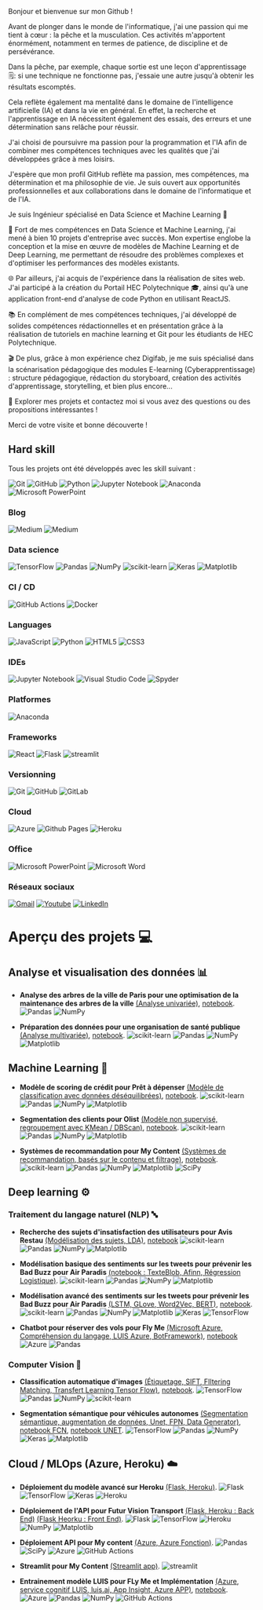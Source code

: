 Bonjour et bienvenue sur mon Github !

Avant de plonger dans le monde de l'informatique, j'ai une passion qui me tient à cœur : la pêche et la musculation. Ces activités m'apportent énormément, notamment en termes de patience, de discipline et de persévérance. 

Dans la pêche, par exemple, chaque sortie est une leçon d'apprentissage 🗒️: si une technique ne fonctionne pas, j'essaie une autre jusqu'à obtenir les résultats escomptés. 

Cela reflète également ma mentalité dans le domaine de l'intelligence artificielle (IA) et dans la vie en général. En effet, la recherche et l'apprentissage en IA nécessitent également des essais, des erreurs et une détermination sans relâche pour réussir.

J'ai choisi de poursuivre ma passion pour la programmation et l'IA afin de combiner mes compétences techniques avec les qualités que j'ai développées grâce à mes loisirs. 

J'espère que mon profil GitHub reflète ma passion, mes compétences, ma détermination et ma philosophie de vie. Je suis ouvert aux opportunités professionnelles et aux collaborations dans le domaine de l'informatique et de l'IA. 

Je suis Ingénieur spécialisé en Data Science et Machine Learning 🤖

🎯 Fort de mes compétences en Data Science et Machine Learning, j'ai mené à bien 10 projets d'entreprise avec succès. Mon expertise englobe la conception et la mise en œuvre de modèles de Machine Learning et de Deep Learning, me permettant de résoudre des problèmes complexes et d'optimiser les performances des modèles existants.

🌐 Par ailleurs, j'ai acquis de l'expérience dans la réalisation de sites web. J'ai participé à la création du Portail HEC Polytechnique 🎓, ainsi qu'à une application front-end d'analyse de code Python en utilisant ReactJS.

📚 En complément de mes compétences techniques, j'ai développé de solides compétences rédactionnelles et en présentation grâce à la réalisation de tutoriels en machine learning et Git pour les étudiants de HEC Polytechnique.

🎬 De plus, grâce à mon expérience chez Digifab, je me suis spécialisé dans la scénarisation pédagogique des modules E-learning (Cyberapprentissage) : structure pédagogique, rédaction du storyboard, création des activités d'apprentissage, storytelling, et bien plus encore... 

🌟 Explorer mes projets et contactez moi si vous avez des questions ou des propositions intéressantes !

Merci de votre visite et bonne découverte !  

## Hard skill

Tous  les  projets  ont été développés  avec  les  skill  suivant  :

![Git](https://img.shields.io/badge/git-%23F05033.svg?style=for-the-badge&logo=git&logoColor=white) ![GitHub](https://img.shields.io/badge/github-%23121011.svg?style=for-the-badge&logo=github&logoColor=white) ![Python](https://img.shields.io/badge/python-3670A0?style=for-the-badge&logo=python&logoColor=ffdd54) ![Jupyter Notebook](https://img.shields.io/badge/jupyter-%23FA0F00.svg?style=for-the-badge&logo=jupyter&logoColor=white) ![Anaconda](https://img.shields.io/badge/Anaconda-%2344A833.svg?style=for-the-badge&logo=anaconda&logoColor=white) ![Microsoft PowerPoint](https://img.shields.io/badge/Microsoft_PowerPoint-B7472A?style=for-the-badge&logo=microsoft-powerpoint&logoColor=white)

### Blog

![Medium](https://img.shields.io/badge/Medium-12100E?style=for-the-badge&logo=medium&logoColor=white) ![Medium](https://img.shields.io/badge/Digifab-79E?style=for-the-badge&logo=digifab&logoColor=white)

### Data science

![TensorFlow](https://img.shields.io/badge/TensorFlow-%23FF6F00.svg?style=for-the-badge&logo=TensorFlow&logoColor=white) ![Pandas](https://img.shields.io/badge/pandas-%23150458.svg?style=for-the-badge&logo=pandas&logoColor=white) ![NumPy](https://img.shields.io/badge/numpy-%23013243.svg?style=for-the-badge&logo=numpy&logoColor=white) ![scikit-learn](https://img.shields.io/badge/scikit--learn-%23F7931E.svg?style=for-the-badge&logo=scikit-learn&logoColor=white) ![Keras](https://img.shields.io/badge/Keras-%23D00000.svg?style=for-the-badge&logo=Keras&logoColor=white)
![Matplotlib](https://img.shields.io/badge/Matplotlib-%23ffffff.svg?style=for-the-badge&logo=Matplotlib&logoColor=black)

  
### CI / CD

![GitHub Actions](https://img.shields.io/badge/github%20actions-%232671E5.svg?style=for-the-badge&logo=githubactions&logoColor=white) ![Docker](https://img.shields.io/badge/docker-%230db7ed.svg?style=for-the-badge&logo=docker&logoColor=white)

### Languages

![JavaScript](https://img.shields.io/badge/javascript-%23323330.svg?style=for-the-badge&logo=javascript&logoColor=%23F7DF1E) ![Python](https://img.shields.io/badge/python-3670A0?style=for-the-badge&logo=python&logoColor=ffdd54) ![HTML5](https://img.shields.io/badge/html5-%23E34F26.svg?style=for-the-badge&logo=html5&logoColor=white) ![CSS3](https://img.shields.io/badge/css3-%231572B6.svg?style=for-the-badge&logo=css3&logoColor=white)

### IDEs

![Jupyter Notebook](https://img.shields.io/badge/jupyter-%23FA0F00.svg?style=for-the-badge&logo=jupyter&logoColor=white) ![Visual Studio Code](https://img.shields.io/badge/Visual%20Studio%20Code-0078d7.svg?style=for-the-badge&logo=visual-studio-code&logoColor=white) ![Spyder](https://img.shields.io/badge/Spyder-838485?style=for-the-badge&logo=spyder%20ide&logoColor=maroon)

### Platformes

![Anaconda](https://img.shields.io/badge/Anaconda-%2344A833.svg?style=for-the-badge&logo=anaconda&logoColor=white)


### Frameworks


![React](https://img.shields.io/badge/react-%2320232a.svg?style=for-the-badge&logo=react&logoColor=%2361DAFB) ![Flask](https://img.shields.io/badge/flask-%23000.svg?style=for-the-badge&logo=flask&logoColor=white) ![streamlit](https://img.shields.io/badge/streamlit-%23000.svg?style=for-the-badge&logo=streamlit&logoColor=white) 

### Versionning

![Git](https://img.shields.io/badge/git-%23F05033.svg?style=for-the-badge&logo=git&logoColor=white) ![GitHub](https://img.shields.io/badge/github-%23121011.svg?style=for-the-badge&logo=github&logoColor=white) ![GitLab](https://img.shields.io/badge/gitlab-%23181717.svg?style=for-the-badge&logo=gitlab&logoColor=white)

### Cloud

 
![Azure](https://img.shields.io/badge/azure-%230072C6.svg?style=for-the-badge&logo=microsoftazure&logoColor=white) ![Github Pages](https://img.shields.io/badge/github%20pages-121013?style=for-the-badge&logo=github&logoColor=white) ![Heroku](https://img.shields.io/badge/heroku-%23430098.svg?style=for-the-badge&logo=heroku&logoColor=white)

### Office

![Microsoft PowerPoint](https://img.shields.io/badge/Microsoft_PowerPoint-B7472A?style=for-the-badge&logo=microsoft-powerpoint&logoColor=white) ![Microsoft Word](https://img.shields.io/badge/Microsoft_Word-2B579A?style=for-the-badge&logo=microsoft-word&logoColor=white)

### Réseaux sociaux
[![Gmail](https://img.shields.io/badge/Gmail-D14836?style=for-the-badge&logo=gmail&logoColor=white)]([https://mail.google.com/mail/?view=cm&fs=1&to=derraz.mohamedreda@gmail.com&su=SUBJECT&body=BODY&bcc=derraz.mohamedreda@gmail.com]]) [![Youtube](https://img.shields.io/badge/YouTube-FF0000?style=for-the-badge&logo=youtube&logoColor=white)](https://www.youtube.com/) [ ![LinkedIn](https://img.shields.io/badge/linkedin-%230077B5.svg?style=for-the-badge&logo=linkedin&logoColor=white)
](https://www.linkedin.com/in/mohamed-r%C3%A9da-derraz-1164a7227/) 

# Aperçu des projets 💻

## Analyse et visualisation des données 📊

- **Analyse des arbres de la ville de Paris pour une optimisation de la maintenance des arbres de la ville** [(Analyse univariée)](https://github.com/reda76/vegetalisation-paris), [notebook](https://nbviewer.org/github/reda76/vegetalisation-paris/blob/main/V%C3%A9g%C3%A9talisation%20Paris.ipynb).
![Pandas](https://img.shields.io/badge/pandas-%23150458.svg?style=for-the-badge&logo=pandas&logoColor=white) ![NumPy](https://img.shields.io/badge/numpy-%23013243.svg?style=for-the-badge&logo=numpy&logoColor=white)

 
- **Préparation des données pour une organisation de santé publique** [(Analyse multivariée)](https://github.com/reda76/sante-publique-france), [notebook](https://nbviewer.org/github/reda76/sante-publique-france/blob/main/Sant%C3%A9%20Publique%20France.ipynb#Pr%C3%A9parer-des-donn%C3%A9es-pour-un-organisme-de-sant%C3%A9-publique).
![scikit-learn](https://img.shields.io/badge/scikit--learn-%23F7931E.svg?style=for-the-badge&logo=scikit-learn&logoColor=white) ![Pandas](https://img.shields.io/badge/pandas-%23150458.svg?style=for-the-badge&logo=pandas&logoColor=white) ![NumPy](https://img.shields.io/badge/numpy-%23013243.svg?style=for-the-badge&logo=numpy&logoColor=white) ![Matplotlib](https://img.shields.io/badge/Matplotlib-%23ffffff.svg?style=for-the-badge&logo=Matplotlib&logoColor=black)

## Machine Learning 🦾

- **Modèle de scoring de crédit pour Prêt à dépenser** [(Modèle de classification avec données déséquilibrées)](https://github.com/reda76/model-scoring), [notebook](https://nbviewer.org/github/reda76/model-scoring/blob/main/Mod%C3%A8le%20de%20scoring%20-%20Pr%C3%AAt%20%C3%A0%20d%C3%A9penser.ipynb).
![scikit-learn](https://img.shields.io/badge/scikit--learn-%23F7931E.svg?style=for-the-badge&logo=scikit-learn&logoColor=white) ![Pandas](https://img.shields.io/badge/pandas-%23150458.svg?style=for-the-badge&logo=pandas&logoColor=white) ![NumPy](https://img.shields.io/badge/numpy-%23013243.svg?style=for-the-badge&logo=numpy&logoColor=white) ![Matplotlib](https://img.shields.io/badge/Matplotlib-%23ffffff.svg?style=for-the-badge&logo=Matplotlib&logoColor=black)

- **Segmentation des clients pour Olist** [(Modèle non supervisé, regroupement avec KMean / DBScan)](https://github.com/reda76/segmentation-clients-olist), [notebook](https://nbviewer.org/github/reda76/segmentation-clients-olist/blob/main/notebook_essais.ipynb).
![scikit-learn](https://img.shields.io/badge/scikit--learn-%23F7931E.svg?style=for-the-badge&logo=scikit-learn&logoColor=white) ![Pandas](https://img.shields.io/badge/pandas-%23150458.svg?style=for-the-badge&logo=pandas&logoColor=white) ![NumPy](https://img.shields.io/badge/numpy-%23013243.svg?style=for-the-badge&logo=numpy&logoColor=white) ![Matplotlib](https://img.shields.io/badge/Matplotlib-%23ffffff.svg?style=for-the-badge&logo=Matplotlib&logoColor=black)

- **Systèmes de recommandation pour My Content** [(Systèmes de recommandation, basés sur le contenu et filtrage)](https://github.com/reda76/my-content-mvp), [notebook](https://nbviewer.org/github/reda76/my-content-mvp/blob/main/Model.ipynb).
![scikit-learn](https://img.shields.io/badge/scikit--learn-%23F7931E.svg?style=for-the-badge&logo=scikit-learn&logoColor=white) ![Pandas](https://img.shields.io/badge/pandas-%23150458.svg?style=for-the-badge&logo=pandas&logoColor=white) ![NumPy](https://img.shields.io/badge/numpy-%23013243.svg?style=for-the-badge&logo=numpy&logoColor=white) ![Matplotlib](https://img.shields.io/badge/Matplotlib-%23ffffff.svg?style=for-the-badge&logo=Matplotlib&logoColor=black) ![SciPy](https://img.shields.io/badge/SciPy-%230C55A5.svg?style=for-the-badge&logo=scipy&logoColor=%white)

## Deep learning ⚙️

### Traitement du langage naturel (NLP) 🔤

- **Recherche des sujets d'insatisfaction des utilisateurs pour Avis Restau** [(Modélisation des sujets, LDA)](https://github.com/reda76/startup-avis-restau), [notebook](https://nbviewer.org/github/reda76/startup-avis-restau/blob/main/NLP.ipynb)
![scikit-learn](https://img.shields.io/badge/scikit--learn-%23F7931E.svg?style=for-the-badge&logo=scikit-learn&logoColor=white) ![Pandas](https://img.shields.io/badge/pandas-%23150458.svg?style=for-the-badge&logo=pandas&logoColor=white) ![NumPy](https://img.shields.io/badge/numpy-%23013243.svg?style=for-the-badge&logo=numpy&logoColor=white) ![Matplotlib](https://img.shields.io/badge/Matplotlib-%23ffffff.svg?style=for-the-badge&logo=Matplotlib&logoColor=black)

- **Modélisation basique des sentiments sur les tweets pour prévenir les Bad Buzz pour Air Paradis** [(notebook : TexteBlob, Afinn, Régression Logistique)](https://nbviewer.org/github/reda76/air-paradis-NLP/blob/main/modele_base.ipynb).
![scikit-learn](https://img.shields.io/badge/scikit--learn-%23F7931E.svg?style=for-the-badge&logo=scikit-learn&logoColor=white) ![Pandas](https://img.shields.io/badge/pandas-%23150458.svg?style=for-the-badge&logo=pandas&logoColor=white) ![NumPy](https://img.shields.io/badge/numpy-%23013243.svg?style=for-the-badge&logo=numpy&logoColor=white) ![Matplotlib](https://img.shields.io/badge/Matplotlib-%23ffffff.svg?style=for-the-badge&logo=Matplotlib&logoColor=black) 

- **Modélisation avancé des sentiments sur les tweets pour prévenir les Bad Buzz pour Air Paradis** [(LSTM, GLove, Word2Vec, BERT)](https://github.com/reda76/air-paradis-NLP), [notebook](https://nbviewer.org/github/reda76/air-paradis-NLP/blob/main/modele_avance.ipynb).
![scikit-learn](https://img.shields.io/badge/scikit--learn-%23F7931E.svg?style=for-the-badge&logo=scikit-learn&logoColor=white) ![Pandas](https://img.shields.io/badge/pandas-%23150458.svg?style=for-the-badge&logo=pandas&logoColor=white) ![NumPy](https://img.shields.io/badge/numpy-%23013243.svg?style=for-the-badge&logo=numpy&logoColor=white) ![Matplotlib](https://img.shields.io/badge/Matplotlib-%23ffffff.svg?style=for-the-badge&logo=Matplotlib&logoColor=black) ![Keras](https://img.shields.io/badge/Keras-%23D00000.svg?style=for-the-badge&logo=Keras&logoColor=white) ![TensorFlow](https://img.shields.io/badge/TensorFlow-%23FF6F00.svg?style=for-the-badge&logo=TensorFlow&logoColor=white)

- **Chatbot pour réserver des vols pour Fly Me** [(Microsoft Azure, Compréhension du langage, LUIS Azure, BotFramework)](https://github.com/reda76/fly-me), [notebook](https://nbviewer.org/github/reda76/fly-me/blob/main/LUIS.ipynb)
![Azure](https://img.shields.io/badge/azure-%230072C6.svg?style=for-the-badge&logo=microsoftazure&logoColor=white) ![Pandas](https://img.shields.io/badge/pandas-%23150458.svg?style=for-the-badge&logo=pandas&logoColor=white)

### Computer Vision 🎥

- **Classification automatique d'images** [(Étiquetage, SIFT, FIltering Matching, Transfert Learning Tensor Flow)](https://github.com/reda76/startup-avis-restau), [notebook](https://nbviewer.org/github/reda76/startup-avis-restau/blob/main/CV.ipynb).
![TensorFlow](https://img.shields.io/badge/TensorFlow-%23FF6F00.svg?style=for-the-badge&logo=TensorFlow&logoColor=white) ![Pandas](https://img.shields.io/badge/pandas-%23150458.svg?style=for-the-badge&logo=pandas&logoColor=white) ![NumPy](https://img.shields.io/badge/numpy-%23013243.svg?style=for-the-badge&logo=numpy&logoColor=white) ![scikit-learn](https://img.shields.io/badge/scikit--learn-%23F7931E.svg?style=for-the-badge&logo=scikit-learn&logoColor=white)


- **Segmentation sémantique pour véhicules autonomes** [(Segmentation sémantique, augmentation de données, Unet, FPN, Data Generator)](https://github.com/reda76/future-vision-transport), [notebook FCN](https://nbviewer.org/github/reda76/future-vision-transport/blob/main/FCN.ipynb), [notebook UNET](https://nbviewer.org/github/reda76/future-vision-transport/blob/main/Unets.ipynb).
![TensorFlow](https://img.shields.io/badge/TensorFlow-%23FF6F00.svg?style=for-the-badge&logo=TensorFlow&logoColor=white) ![Pandas](https://img.shields.io/badge/pandas-%23150458.svg?style=for-the-badge&logo=pandas&logoColor=white) ![NumPy](https://img.shields.io/badge/numpy-%23013243.svg?style=for-the-badge&logo=numpy&logoColor=white) ![Keras](https://img.shields.io/badge/Keras-%23D00000.svg?style=for-the-badge&logo=Keras&logoColor=white)  ![Matplotlib](https://img.shields.io/badge/Matplotlib-%23ffffff.svg?style=for-the-badge&logo=Matplotlib&logoColor=black)

## Cloud / MLOps (Azure, Heroku) ☁️

- **Déploiement du modèle avancé sur Heroku** [(Flask, Heroku)](https://github.com/reda76/air-paradis-NLP-flask).
![Flask](https://img.shields.io/badge/flask-%23000.svg?style=for-the-badge&logo=flask&logoColor=white) ![TensorFlow](https://img.shields.io/badge/TensorFlow-%23FF6F00.svg?style=for-the-badge&logo=TensorFlow&logoColor=white) ![Keras](https://img.shields.io/badge/Keras-%23D00000.svg?style=for-the-badge&logo=Keras&logoColor=white)  ![Heroku](https://img.shields.io/badge/heroku-%23430098.svg?style=for-the-badge&logo=heroku&logoColor=white)

- **Déploiement de l'API pour Futur Vision Transport** [(Flask, Heroku : Back End)](https://github.com/reda76/futur-vision-transport-back) [(Flask Heorku : Front End)](https://github.com/reda76/future-vision-transport-front).
![Flask](https://img.shields.io/badge/flask-%23000.svg?style=for-the-badge&logo=flask&logoColor=white) ![TensorFlow](https://img.shields.io/badge/TensorFlow-%23FF6F00.svg?style=for-the-badge&logo=TensorFlow&logoColor=white)  ![Heroku](https://img.shields.io/badge/heroku-%23430098.svg?style=for-the-badge&logo=heroku&logoColor=white) ![NumPy](https://img.shields.io/badge/numpy-%23013243.svg?style=for-the-badge&logo=numpy&logoColor=white)  ![Matplotlib](https://img.shields.io/badge/Matplotlib-%23ffffff.svg?style=for-the-badge&logo=Matplotlib&logoColor=black)

- **Déploiement API pour My content** [(Azure, Azure Fonction)](https://github.com/reda76/my-content-mvp-azure-fonction).
![Pandas](https://img.shields.io/badge/pandas-%23150458.svg?style=for-the-badge&logo=pandas&logoColor=white) ![SciPy](https://img.shields.io/badge/SciPy-%230C55A5.svg?style=for-the-badge&logo=scipy&logoColor=%white) ![Azure](https://img.shields.io/badge/azure-%230072C6.svg?style=for-the-badge&logo=microsoftazure&logoColor=white) ![GitHub Actions](https://img.shields.io/badge/github%20actions-%232671E5.svg?style=for-the-badge&logo=githubactions&logoColor=white)

- **Streamlit pour My Content** [(Streamlit app)](https://github.com/reda76/my-content-mvp-streamlit).
![streamlit](https://img.shields.io/badge/streamlit-%23000.svg?style=for-the-badge&logo=streamlit&logoColor=white)

- **Entrainement modèle LUIS pour FLy Me et Implémentation** [(Azure, service cognitif LUIS, luis.ai, App Insight, Azure APP)](https://github.com/reda76/fly-me-python-bot-azure), [notebook](https://nbviewer.org/github/reda76/fly-me/blob/main/LUIS_production.ipynb).
![Azure](https://img.shields.io/badge/azure-%230072C6.svg?style=for-the-badge&logo=microsoftazure&logoColor=white) ![Pandas](https://img.shields.io/badge/pandas-%23150458.svg?style=for-the-badge&logo=pandas&logoColor=white) ![NumPy](https://img.shields.io/badge/numpy-%23013243.svg?style=for-the-badge&logo=numpy&logoColor=white) ![GitHub Actions](https://img.shields.io/badge/github%20actions-%232671E5.svg?style=for-the-badge&logo=githubactions&logoColor=white)
